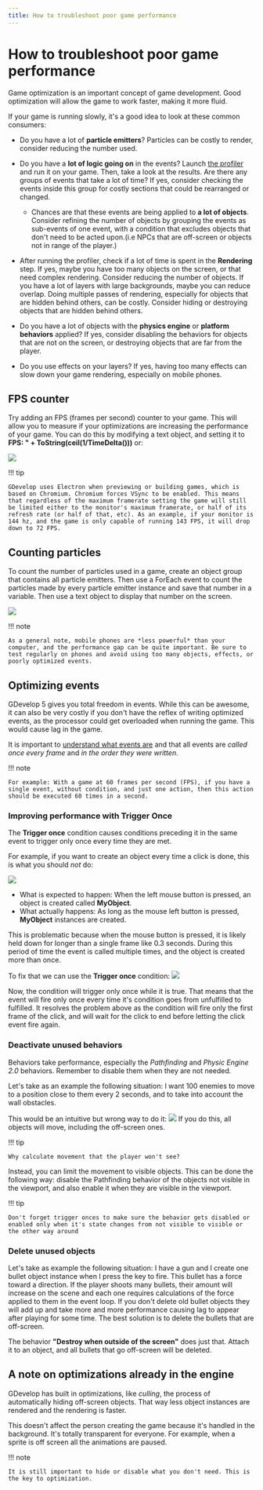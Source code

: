```yaml
---
title: How to troubleshoot poor game performance
---
```

# How to troubleshoot poor game performance

Game optimization is an important concept of game development. Good optimization will allow the game to work faster, making it more fluid.

If your game is running slowly, it's a good idea to look at these common consumers:

* Do you have a lot of **particle emitters**? Particles can be costly to render, consider reducing the number used.
* Do you have a **lot of logic going on** in the events? Launch [the profiler](/gdevelop5/interface/debugger/profile-your-game) and run it on your game. Then, take a look at the results. Are there any groups of events that take a lot of time? If yes, consider checking the events inside this group for costly sections that could be rearranged or changed.
  * Chances are that these events are being applied to **a lot of objects**. Consider refining the number of objects by grouping the events as sub-events of one event, with a condition that excludes objects that don't need to be acted upon.(i.e NPCs that are off-screen or objects not in range of the player.)

* After running the profiler, check if a lot of time is spent in the **Rendering** step. If yes, maybe you have too many objects on the screen, or that need complex rendering. Consider reducing the number of objects. If you have a lot of layers with large backgrounds, maybe you can reduce overlap. Doing multiple passes of rendering, especially for objects that are hidden behind others, can be costly. Consider hiding or destroying objects that are hidden behind others.

* Do you have a lot of objects with the **physics engine** or **platform behaviors** applied? If yes, consider disabling the behaviors for objects that are not on the screen, or destroying objects that are far from the player.

* Do you use effects on your layers? If yes, having too many effects can slow down your game rendering, especially on mobile phones.

## FPS counter

Try adding an FPS (frames per second) counter to your game. This will allow you to measure if your optimizations are increasing the performance of your game. You can do this by modifying a text object, and setting it to **FPS: " + ToString(ceil(1/TimeDelta()))** or:

![](/gdevelop5/tutorials/fps-counter.jpg)

!!! tip

    GDevelop uses Electron when previewing or building games, which is based on Chromium. Chromium forces VSync to be enabled. This means that regardless of the maximum framerate setting the game will still be limited either to the monitor's maximum framerate, or half of its refresh rate (or half of that, etc). As an example, if your monitor is 144 hz, and the game is only capable of running 143 FPS, it will drop down to 72 FPS.

## Counting particles

To count the number of particles used in a game, create an object group that contains all particle emitters. Then use a ForEach event to count the particles made by every particle emitter instance and save that number in a variable. Then use a text object to display that number on the screen.

![](/gdevelop5/tutorials/particle-counter-events.jpg)

!!! note

    As a general note, mobile phones are *less powerful* than your computer, and the performance gap can be quite important. Be sure to test regularly on phones and avoid using too many objects, effects, or poorly optimized events.

## Optimizing events

GDevelop 5 gives you total freedom in events. While this can be awesome, it can also be very costly if you don't have the reflex of writing optimized events, as the processor could get overloaded when running the game. This would cause lag in the game.

It is important to [understand what events are](/gdevelop5/tutorials/basic-game-making-concepts) and that all events are _called once every frame_ and _in the order they were written_.

!!! note

    For example: With a game at 60 frames per second (FPS), if you have a single event, without condition, and just one action, then this action should be executed 60 times in a second.

### Improving performance with Trigger Once

The **Trigger once** condition causes conditions preceding it in the same event to trigger only once every time they are met.

For example, if you want to create an object every time a click is done, this is what you should _not_ do:

![](/gdevelop5/tutorials/bad_event_optimisation.png)

  * What is expected to happen: When the left mouse button is pressed, an object is created called **MyObject**.
  * What actually happens: As long as the mouse left button is pressed, **MyObject** instances are created.

This is problematic because when the mouse button is pressed, it is likely held down for longer than a single frame like 0.3 seconds. During this period of time the event is called multiple times, and the object is created more than once.

To fix that we can use the **Trigger once** condition:
![](/gdevelop5/tutorials/good_event_optimisation.png)

Now, the condition will trigger only once while it is true. That means that the event will fire only once every time it's condition goes from unfulfilled to fulfilled. It resolves the problem above as the condition will fire only the first frame of the click, and will wait for the click to end before letting the click event fire again.


### Deactivate unused behaviors

Behaviors take performance, especially the _Pathfinding_ and _Physic Engine 2.0_ behaviors. Remember to disable them when they are not needed.

Let's take as an example the following situation: I want 100 enemies to move to a position close to them every 2 seconds, and to take into account the wall obstacles.

This would be an intuitive but wrong way to do it:
![](/gdevelop5/tutorials/bad_behavior.png)
If you do this, all objects will move, including the off-screen ones.

!!! tip

    Why calculate movement that the player won't see?

Instead, you can limit the movement to visible objects. This can be done the following way: disable the Pathfinding behavior of the objects not visible in the viewport, and also enable it when they are visible in the viewport.

!!! tip

    Don't forget trigger onces to make sure the behavior gets disabled or enabled only when it's state changes from not visible to visible or the other way around

### Delete unused objects

Let's take as example the following situation:
I have a gun and I create one bullet object instance when I press the key to fire.
This bullet has a force toward a direction.
If the player shoots many bullets, their amount will increase on the scene and each one requires calculations of the force applied to them in the event loop.
If you don't delete old bullet objects they will add up and take more and more performance causing lag to appear after playing for some time.
The best solution is to delete the bullets that are off-screen.

The behavior **"Destroy when outside of the screen"** does just that. Attach it to an object, and all bullets that go off-screen will be deleted.



## A note on optimizations already in the engine

GDevelop has built in optimizations, like _culling_, the process of automatically hiding off-screen objects. That way less object instances are rendered and the rendering is faster.

This doesn't affect the person creating the game because it's handled in the background. It's totally transparent for everyone.
For example, when a sprite is off screen all the animations are paused.

!!! note

    It is still important to hide or disable what you don't need. This is the key to optimization.
